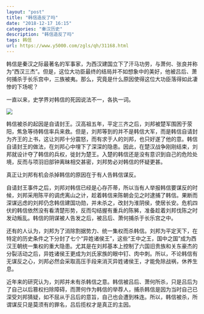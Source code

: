 ```yaml
---
layout: "post"
title: "韩信造反了吗"
date: "2018-12-17 16:15"
categories: "秦汉历史"
description: "韩信造反了吗"
tags: 韩信
url: https://www.y5000.com/zgls/qh/31168.html
---
```






韩信是秦汉之际最著名的军事家，为西汉建国立下了汗马功劳，与萧何、张良并称为“西汉三杰”。但是，这位大功臣最终的结局并不如想象中的美好，他被吕后、萧何捕杀于长乐宫中，三族被夷。那么，究竟是什么原因使得这位大功臣落得如此凄惨的下场呢？

一直以来，史学界对韩信的死因说法不一，各执一词。

![](https://img.y5000.com/uploads/allimg/180629/8-1P629152424233.jpg)

韩信被杀的起因是自请封王。汉高祖五年，平定三齐之后，刘邦被楚军围困于荥阳，焦急等待韩信率兵来救。但是，刘邦等到的并不是韩信大军，而是韩信自请封为齐王的上书，这让刘邦十分震怒，而有求于人的刘邦，也只好遂了他的意。韩信自请封王的做法，在刘邦心中埋下了深深的隐患。因此，在楚汉战争刚刚结束，刘邦就设计夺了韩信的兵权，徙封为楚王。入楚的韩信还是没有意识到自己的危险处境，反而与项羽旧部钟离昧相交甚密，刘邦势必对韩信的怀疑更甚。

真正让刘邦有机会杀掉韩信的原因在于有人告韩信谋反。

自请封王事件之后，刘邦对韩信已经是心存芥蒂，所以当有人举报韩信要谋反的时候，刘邦采用陈平的调虎离山之计，趁着韩信来陈朝会见之时逮捕了韩信。果断而深谋远虑的刘邦仍念韩信建国功勋，并未杀之，改封为淮阴侯，使居长安。危机四伏的韩信依然没有看清楚形势，反而勾结握有重兵的陈豨，准备趁着刘邦伐陈之时发动叛乱。韩信的阴谋被人告发之后，被吕后、萧何捕杀于长乐宫之中。

还有的人认为，刘邦为了消除割据势力、统一集权而杀韩信。刘邦为平定天下，在特定的历史条件之下分封了七个“异姓诸侯王”，这些“王中之王，国中之国”成为西汉王朝统一集权的重大隐患。尤其是在刘邦基本上控制了六国旧贵族和关东豪杰的分裂活动之后，异姓诸侯王更成为刘氏家族的眼中钉、肉中刺。所以，不论韩信有无谋反之心，刘邦必然会采取高压手段来消灭异姓诸侯王，才能免除战祸，休养生息。

近年来的研究认为，刘邦并未有杀韩信之意。韩信被吕后、萧何所杀，只是吕后为了自己以后篡权扫除障碍，而萧何作为韩信的举荐人，捕杀韩信是因为当时自己已深受刘邦猜疑，如不屈从于吕后的意旨，自己也会遭到株连。所以，韩信被杀，所谓谋反只是莫须有的罪名，吕后揽权才是真正的主因。
